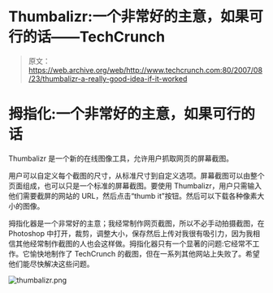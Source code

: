 # Thumbalizr:一个非常好的主意，如果可行的话——TechCrunch

> 原文：<https://web.archive.org/web/http://www.techcrunch.com:80/2007/08/23/thumbalizr-a-really-good-idea-if-it-worked>

# 拇指化:一个非常好的主意，如果可行的话

Thumbalizr 是一个新的在线图像工具，允许用户抓取网页的屏幕截图。

用户可以自定义每个截图的尺寸，从标准尺寸到自定义选项。屏幕截图可以由整个页面组成，也可以只是一个标准的屏幕截图。要使用 Thumbalizr，用户只需输入他们需要截屏的网站的 URL，然后点击“thumb it”按钮。然后可以下载各种像素大小的图像。

拇指化器是一个非常好的主意；我经常制作网页截图，所以不必手动拍摄截图，在 Photoshop 中打开，裁剪，调整大小，保存然后上传对我很有吸引力，因为我相信其他经常制作截图的人也会这样做。拇指化器只有一个显著的问题:它经常不工作。它愉快地制作了 TechCrunch 的截图，但在一系列其他网站上失败了。希望他们能尽快解决这些问题。

![thumbalizr.png](img/b408f6643b270700f19815e32aa8670a.png)